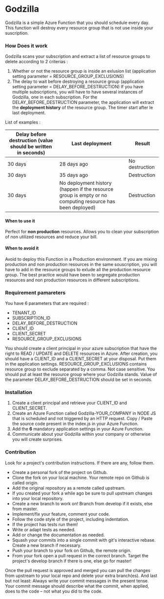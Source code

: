 # Godzilla
Godzilla is a simple Azure Function that you should schedule every day. This function will destroy every resource group that is not use inside your suscription.

### How Does it work
Godzilla scans your subscription and extract a list of resource groups to delete according to 2 criterias :
1. Whether or not the resource group is inside an exlusion list (application setting parameter = RESOURCE_GROUP_EXCLUSIONS)
2. The delay to wait before destroying a resource group (application setting parameter = DELAY_BEFORE_DESTRUCTION)
If you have multiple subscriptions, you will have to have several instances of Godzilla, one in each subscription.
For the DELAY_BEFORE_DESTRUCTION parameter, the application will extract the **deployment history** of the resource group. 
The timer start after le last deployment.

List of examples :

Delay before destruction (value should be written in seconds) | Last deployment | Result
------------------------------------------------------------- | --------------- | ------
30 days | 28 days ago | No destruction
30 days | 35 days ago | Destruction
30 days | No deployment history (happen if the resource group is empty or no computing resource has been deployed) | Destruction


#### When to use it
Perfect for **non production** resources. Allows you to clean your subscription of non utilized resources and reduce your bill.

#### When to avoid it
Avoid to deploy this Function in a Production environment. If you are mixing production and non production resources in the same souscription, you will have to add in the resource groups to exlude all the production resource group. The best practice would have been to segregate production resources and non production resources in different subscriptions.

### Requirement pamareters
You have 6 parameters that are required : 
- TENANT_ID
- SUBSCRIPTION_ID
- DELAY_BEFORE_DESTRUCTION
- CLIENT_ID
- CLIENT_SECRET
- RESOURCE_GROUP_EXCLUSIONS

You should create a client principal in your azure subscription that have the right to READ / UPDATE and DELETE resources in Azure.
After creation, you should have a CLIENT_ID and a CLIENT_SECRET at your disposal. Put them in the application settings.
RESOURCE_GROUP_EXCLUSIONS contains resource group to exclude separated by a comma. Not case sensitive. You should put at least the resource group where your Godzilla stands.
Value of the parameter DELAY_BEFORE_DESTRUCTION should be set in seconds.

### Installation

1. Create a client principal and retrieve your CLIENT_ID and CLIENT_SECRET.
2. Create an Azure Function called Godzilla-YOUR_COMPANY in NODE JS that is scheduled and not triggered by an HTTP request.
Copy / Paste the source code present in the index.js in your Azure Function.
3. Add the **6** mandatory application settings in your Azure Function.
4. Communicate about your Godzilla within your company or otherwise you will create surprises.

### Contribution
Look for a project's contribution instructions. If there are any, follow them.

- Create a personal fork of the project on Github.
- Clone the fork on your local machine. Your remote repo on Github is called origin.
- Add the original repository as a remote called upstream.
- If you created your fork a while ago be sure to pull upstream changes into your local repository.
- Create a new branch to work on! Branch from develop if it exists, else from master.
- Implement/fix your feature, comment your code.
- Follow the code style of the project, including indentation.
- If the project has tests run them!
- Write or adapt tests as needed.
- Add or change the documentation as needed.
- Squash your commits into a single commit with git's interactive rebase. Create a new branch if necessary.
- Push your branch to your fork on Github, the remote origin.
- From your fork open a pull request in the correct branch. Target the project's develop branch if there is one, else go for master!

Once the pull request is approved and merged you can pull the changes from upstream to your local repo and delete your extra branch(es).
And last but not least: Always write your commit messages in the present tense. Your commit message should describe what the commit, when applied, does to the code – not what you did to the code.
